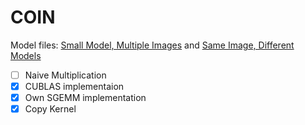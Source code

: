 # COIN


Model files: [Small Model, Multiple Images](https://drive.google.com/drive/folders/1uadCSojM-xt7TcHMRfjYe2YKJkYScNNz?usp=sharing) and [Same Image, Different Models](https://drive.google.com/drive/folders/1j4C2gjys32rFTyZ6UgK0jzFaQu2O-x3g?usp=sharing)
- [ ] Naive Multiplication
- [x] CUBLAS implementaion
- [x] Own SGEMM implementation
- [x] Copy Kernel
